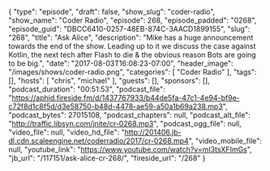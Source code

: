 {
  "type": "episode",
  "draft": false,
  "show_slug": "coder-radio",
  "show_name": "Coder Radio",
  "episode": 268,
  "episode_padded": "0268",
  "episode_guid": "DBCC6410-0257-48EB-874C-3AACD1899155",
  "slug": "268",
  "title": "Ask Alice",
  "description": "Mike has a huge announcement towards the end of the show. Leading up to it we discuss the case against Kotlin, the next tech after Flash to die & the obvious reason Bots are going to be big.",
  "date": "2017-08-03T16:08:23-07:00",
  "header_image": "/images/shows/coder-radio.png",
  "categories": [
    "Coder Radio"
  ],
  "tags": [],
  "hosts": [
    "chris",
    "michael"
  ],
  "guests": [],
  "sponsors": [],
  "podcast_duration": "00:51:53",
  "podcast_file": "https://aphid.fireside.fm/d/1437767933/b44de5fa-47c1-4e94-bf9e-c72f8d1c8f5d/d3e58750-b48d-4478-ae59-a50a1b69a238.mp3",
  "podcast_bytes": 27015108,
  "podcast_chapters": null,
  "podcast_alt_file": "http://traffic.libsyn.com/jnite/cr-0268.mp3",
  "podcast_ogg_file": null,
  "video_file": null,
  "video_hd_file": "http://201406.jb-dl.cdn.scaleengine.net/coderradio/2017/cr-0268.mp4",
  "video_mobile_file": null,
  "youtube_link": "https://www.youtube.com/watch?v=mI3tsXFImGs",
  "jb_url": "/117151/ask-alice-cr-268/",
  "fireside_url": "/268"
}

